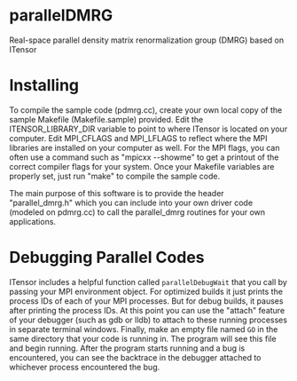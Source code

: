 # parallelDMRG
Real-space parallel density matrix renormalization group (DMRG) based on ITensor

# Installing

To compile the sample code (pdmrg.cc), create your own local copy of the sample Makefile (Makefile.sample) provided. Edit the ITENSOR_LIBRARY_DIR variable to point to where ITensor is located on your computer. Edit MPI_CFLAGS and MPI_LFLAGS to reflect where the MPI libraries are installed on your computer as well. For the MPI flags, you can often use a command such as "mpicxx --showme" to get a printout of the correct compiler flags for your system. Once your Makefile variables are properly set, just run "make" to compile the sample code. 

The main purpose of this software is to provide the header "parallel_dmrg.h" which you can include into your own driver code (modeled on pdmrg.cc) to call the parallel_dmrg routines for your own applications.

# Debugging Parallel Codes

ITensor includes a helpful function called `parallelDebugWait` that you call
by passing your MPI environment object. For optimized builds it just prints
the process IDs of each of your MPI processes. But for debug builds, it pauses
after printing the process IDs. At this point you can use the "attach" feature
of your debugger (such as gdb or lldb) to attach to these running processes 
in separate terminal windows. Finally, make an empty file named `GO` in the
same directory that your code is running in. The program will see this file
and begin running. After the program starts running and a bug is encountered, 
you can see the backtrace in the debugger attached to whichever process encountered the bug.
